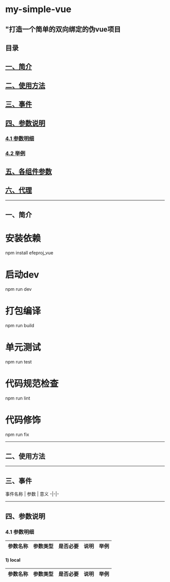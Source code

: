 # my-simple-vue
## "打造一个简单的双向绑定的伪vue项目

## 目录
## [一、简介](#1)
## [二、使用方法](#2)
## [三、事件](#3)
## [四、参数说明](#4)
### [4.1 参数明细](#4.1)
### [4.2 举例](#4.2)
## [五、各组件参数](#5)
## [六、代理](#6)

------      
        
<h2 id='1'>一、简介</h2>


# 安装依赖
npm install efeproj_vue

# 启动dev
npm run dev

# 打包编译
npm run build

# 单元测试
npm run test

# 代码规范检查
npm run lint

# 代码修饰
npm run fix

------      


<h2 id='2'>二、使用方法</h2>


------      


<h2 id='3'>三、事件</h2>
事件名称 | 参数 | 意义 
-|-|-

------      


<h2 id='4'>四、参数说明</h2>

<h3 id='4.1'>4.1 参数明细</h3>

参数名称 | 参数类型 | 是否必要 | 说明 | 举例
-|-|-|-|-

#### 1) local
参数名称 | 参数类型 | 是否必要 | 说明 | 举例
-|-|-|-|-

